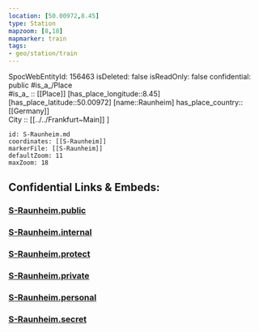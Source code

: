 ```yaml
---
location: [50.00972,8.45] 
type: Station 
mapzoom: [8,18] 
mapmarker: train 
tags:
- geo/station/train
---
```

SpocWebEntityId: 156463
isDeleted: false
isReadOnly: false
confidential: public
#is_a_/Place  
#is_a_ :: [[Place]] 
[has_place_longitude::8.45] 
[has_place_latitude::50.00972] 
[name::Raunheim] 
has_place_country:: [[Germany]]  
City :: [[../../Frankfurt~Main]] ] 


```leaflet
id: S-Raunheim.md
coordinates: [[S-Raunheim]] 
markerFile: [[S-Raunheim]] 
defaultZoom: 11 
maxZoom: 18
```


## Confidential Links & Embeds: 

### [S-Raunheim.public](/_public/\Earth\Continent\Europe\Europe~Central\Germany\Germany~West\Hessen\counties~Hessen\Frankfurt~Main\Stations-FFM~SS-Raunheim.public.md) 

### [S-Raunheim.internal](/_internal/\Earth\Continent\Europe\Europe~Central\Germany\Germany~West\Hessen\counties~Hessen\Frankfurt~Main\Stations-FFM~SS-Raunheim.internal.md) 

### [S-Raunheim.protect](/_protect/\Earth\Continent\Europe\Europe~Central\Germany\Germany~West\Hessen\counties~Hessen\Frankfurt~Main\Stations-FFM~SS-Raunheim.protect.md) 

### [S-Raunheim.private](/_private/\Earth\Continent\Europe\Europe~Central\Germany\Germany~West\Hessen\counties~Hessen\Frankfurt~Main\Stations-FFM~SS-Raunheim.private.md) 

### [S-Raunheim.personal](/_personal/\Earth\Continent\Europe\Europe~Central\Germany\Germany~West\Hessen\counties~Hessen\Frankfurt~Main\Stations-FFM~SS-Raunheim.personal.md) 

### [S-Raunheim.secret](/_secret/\Earth\Continent\Europe\Europe~Central\Germany\Germany~West\Hessen\counties~Hessen\Frankfurt~Main\Stations-FFM~SS-Raunheim.secret.md)


